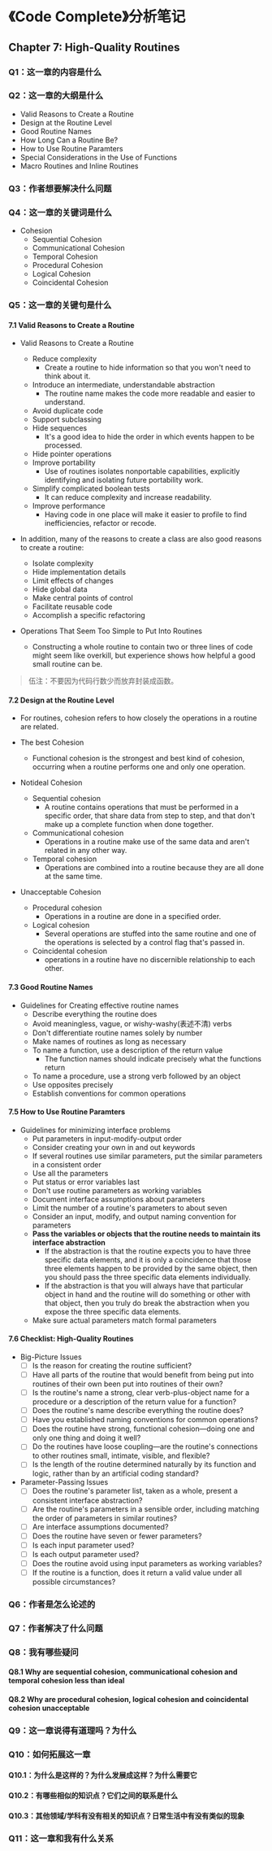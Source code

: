 # 《Code Complete》分析笔记

## Chapter 7: High-Quality Routines

### Q1：这一章的内容是什么

### Q2：这一章的大纲是什么

- Valid Reasons to Create a Routine
- Design at the Routine Level
- Good Routine Names
- How Long Can a Routine Be?
- How to Use Routine Paramters
- Special Considerations in the Use of Functions
- Macro Routines and Inline Routines

### Q3：作者想要解决什么问题

### Q4：这一章的关键词是什么

- Cohesion
  - Sequential Cohesion
  - Communicational Cohesion
  - Temporal Cohesion
  - Procedural Cohesion
  - Logical Cohesion
  - Coincidental Cohesion

### Q5：这一章的关键句是什么

#### 7.1 Valid Reasons to Create a Routine

- Valid Reasons to Create a Routine
  - Reduce complexity
    - Create a routine to hide information so that you won't need to think about it.
  - Introduce an intermediate, understandable abstraction
    - The routine name makes the code more readable and easier to understand.
  - Avoid duplicate code
  - Support subclassing
  - Hide sequences
    - It's a good idea to hide the order in which events happen to be processed.
  - Hide pointer operations
  - Improve portability
    - Use of routines isolates nonportable capabilities, explicitly identifying and isolating future portability work.
  - Simplify complicated boolean tests
    - It can reduce complexity and increase readability.
  - Improve performance
    - Having code in one place will make it easier to profile to find inefficiencies, refactor or recode.

- In addition, many of the reasons to create a class are also good reasons to create a routine:
  - Isolate complexity
  - Hide implementation details
  - Limit effects of changes
  - Hide global data
  - Make central points of control
  - Facilitate reusable code
  - Accomplish a specific refactoring

- Operations That Seem Too Simple to Put Into Routines
  - Constructing a whole routine to contain two or three lines of code might seem like overkill,
    but experience shows how helpful a good small routine can be.

> 伍注：不要因为代码行数少而放弃封装成函数。

#### 7.2 Design at the Routine Level

- For routines, cohesion refers to how closely the operations in a routine are related.

- The best Cohesion
  - Functional cohesion is the strongest and best kind of cohesion, occurring when a routine performs one and only one operation.

- Notideal Cohesion
  - Sequential cohesion
    - A routine contains operations that must be performed in a specific order, that share data from step to step,
      and that don't make up a complete function when done together.
  - Communicational cohesion
    - Operations in a routine make use of the same data and aren't related in any other way.
  - Temporal cohesion
    - Operations are combined into a routine because they are all done at the same time.

- Unacceptable Cohesion
  - Procedural cohesion
    - Operations in a routine are done in a specified order.
  - Logical cohesion
    - Several operations are stuffed into the same routine and one of the operations is selected by a control flag that's passed in.
  - Coincidental cohesion
    - operations in a routine have no discernible relationship to each other.

#### 7.3 Good Routine Names

- Guidelines for Creating effective routine names
  - Describe everything the routine does
  - Avoid meaningless, vague, or wishy-washy(表述不清) verbs
  - Don't differentiate routine names solely by number
  - Make names of routines as long as necessary
  - To name a function, use a description of the return value
    - The function names should indicate precisely what the functions return
  - To name a procedure, use a strong verb followed by an object
  - Use opposites precisely
  - Establish conventions for common operations

#### 7.5 How to Use Routine Paramters

- Guidelines for minimizing interface problems
  - Put parameters in input-modify-output order
  - Consider creating your own in and out keywords
  - If several routines use similar parameters, put the similar parameters in a consistent order
  - Use all the parameters
  - Put status or error variables last
  - Don't use routine parameters as working variables
  - Document interface assumptions about parameters
  - Limit the number of a routine's parameters to about seven
  - Consider an input, modify, and output naming convention for parameters
  - **Pass the variables or objects that the routine needs to maintain its interface abstraction**
    - If the abstraction is that the routine expects you to have three specific data elements,
      and it is only a coincidence that those three elements happen to be provided by the same object,
      then you should pass the three specific data elements individually.
    - If the abstraction is that you will always have that particular object in hand and the routine will do something or other with that object,
      then you truly do break the abstraction when you expose the three specific data elements.
  - Make sure actual parameters match formal parameters

#### 7.6 Checklist: High-Quality Routines

- Big-Picture Issues
  - [ ] Is the reason for creating the routine sufficient?
  - [ ] Have all parts of the routine that would benefit from being put into routines of their own been put into routines of their own?
  - [ ] Is the routine's name a strong, clear verb-plus-object name for a procedure or a description of the return value for a function?
  - [ ] Does the routine's name describe everything the routine does?
  - [ ] Have you established naming conventions for common operations?
  - [ ] Does the routine have strong, functional cohesion—doing one and only one thing and doing it well?
  - [ ] Do the routines have loose coupling—are the routine's connections to other routines small, intimate, visible, and flexible?
  - [ ] Is the length of the routine determined naturally by its function and logic, rather than by an artificial coding standard?

- Parameter-Passing Issues
  - [ ] Does the routine's parameter list, taken as a whole, present a consistent interface abstraction?
  - [ ] Are the routine's parameters in a sensible order, including matching the order of parameters in similar routines?
  - [ ] Are interface assumptions documented?
  - [ ] Does the routine have seven or fewer parameters?
  - [ ] Is each input parameter used?
  - [ ] Is each output parameter used?
  - [ ] Does the routine avoid using input parameters as working variables?
  - [ ] If the routine is a function, does it return a valid value under all possible circumstances?

### Q6：作者是怎么论述的

### Q7：作者解决了什么问题

### Q8：我有哪些疑问

#### Q8.1 Why are sequential cohesion, communicational cohesion and temporal cohesion less than ideal

#### Q8.2 Why are procedural cohesion, logical cohesion and coincidental cohesion unacceptable

### Q9：这一章说得有道理吗？为什么

### Q10：如何拓展这一章

#### Q10.1：为什么是这样的？为什么发展成这样？为什么需要它

#### Q10.2：有哪些相似的知识点？它们之间的联系是什么

#### Q10.3：其他领域/学科有没有相关的知识点？日常生活中有没有类似的现象

### Q11：这一章和我有什么关系
